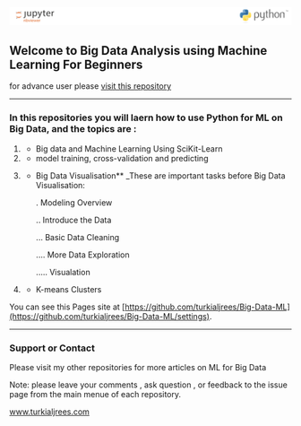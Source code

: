 ![](img/fff.PNG)

## Welcome to Big Data Analysis using Machine Learning For Beginners 

 
 for advance user please <a href="">visit this repository</a>  

---

### In this repositories you will laern how to use Python for ML on Big Data, and the topics are  :

    
   1) - Big data and Machine Learning Using SciKit-Learn
   
   2) - model training, cross-validation and predicting
   
   3) - Big Data  Visualisation** _These are important tasks before Big Data Visualisation:
   
        . Modeling Overview 
        
        .. Introduce the Data
        
        ... Basic Data Cleaning
        
        .... More Data Exploration
        
        ..... Visualation
    
  4) - K-means Clusters 



You can see this Pages site at  [https://github.com/turkialjrees/Big-Data-ML](https://github.com/turkialjrees/Big-Data-ML/settings). 

---

### Support or Contact

Please visit my other repositories for more articles on ML for Big Data 

Note: please leave your comments , ask question , or feedback to the issue page from the main menue of each repository.

<a href="https://turkialjrees.com">www.turkialjrees.com</a>
